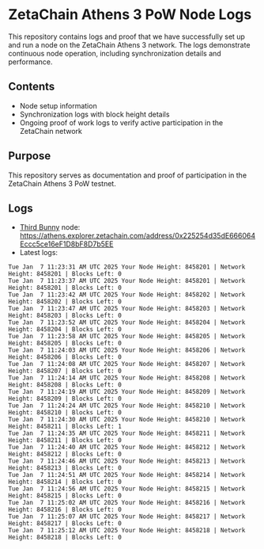 # ZetaChain Athens 3 PoW Node Logs
This repository contains logs and proof that we have successfully set up and run a node on the ZetaChain Athens 3 network. The logs demonstrate continuous node operation, including synchronization details and performance.

## Contents
- Node setup information
- Synchronization logs with block height details
- Ongoing proof of work logs to verify active participation in the ZetaChain network

## Purpose
This repository serves as documentation and proof of participation in the ZetaChain Athens 3 PoW testnet.

## Logs

- [Third Bunny](https://thirdbunny.xyz/) node: https://athens.explorer.zetachain.com/address/0x225254d35dE666064Eccc5ce16eF1D8bF8D7b5EE
- Latest logs:
```
Tue Jan  7 11:23:31 AM UTC 2025 Your Node Height: 8458201 | Network Height: 8458201 | Blocks Left: 0
Tue Jan  7 11:23:37 AM UTC 2025 Your Node Height: 8458201 | Network Height: 8458201 | Blocks Left: 0
Tue Jan  7 11:23:42 AM UTC 2025 Your Node Height: 8458202 | Network Height: 8458202 | Blocks Left: 0
Tue Jan  7 11:23:47 AM UTC 2025 Your Node Height: 8458203 | Network Height: 8458203 | Blocks Left: 0
Tue Jan  7 11:23:52 AM UTC 2025 Your Node Height: 8458204 | Network Height: 8458204 | Blocks Left: 0
Tue Jan  7 11:23:58 AM UTC 2025 Your Node Height: 8458205 | Network Height: 8458205 | Blocks Left: 0
Tue Jan  7 11:24:03 AM UTC 2025 Your Node Height: 8458206 | Network Height: 8458206 | Blocks Left: 0
Tue Jan  7 11:24:08 AM UTC 2025 Your Node Height: 8458207 | Network Height: 8458207 | Blocks Left: 0
Tue Jan  7 11:24:14 AM UTC 2025 Your Node Height: 8458208 | Network Height: 8458208 | Blocks Left: 0
Tue Jan  7 11:24:19 AM UTC 2025 Your Node Height: 8458209 | Network Height: 8458209 | Blocks Left: 0
Tue Jan  7 11:24:24 AM UTC 2025 Your Node Height: 8458210 | Network Height: 8458210 | Blocks Left: 0
Tue Jan  7 11:24:30 AM UTC 2025 Your Node Height: 8458210 | Network Height: 8458211 | Blocks Left: 1
Tue Jan  7 11:24:35 AM UTC 2025 Your Node Height: 8458211 | Network Height: 8458211 | Blocks Left: 0
Tue Jan  7 11:24:40 AM UTC 2025 Your Node Height: 8458212 | Network Height: 8458212 | Blocks Left: 0
Tue Jan  7 11:24:46 AM UTC 2025 Your Node Height: 8458213 | Network Height: 8458213 | Blocks Left: 0
Tue Jan  7 11:24:51 AM UTC 2025 Your Node Height: 8458214 | Network Height: 8458214 | Blocks Left: 0
Tue Jan  7 11:24:56 AM UTC 2025 Your Node Height: 8458215 | Network Height: 8458215 | Blocks Left: 0
Tue Jan  7 11:25:02 AM UTC 2025 Your Node Height: 8458216 | Network Height: 8458216 | Blocks Left: 0
Tue Jan  7 11:25:07 AM UTC 2025 Your Node Height: 8458217 | Network Height: 8458217 | Blocks Left: 0
Tue Jan  7 11:25:12 AM UTC 2025 Your Node Height: 8458218 | Network Height: 8458218 | Blocks Left: 0
```
